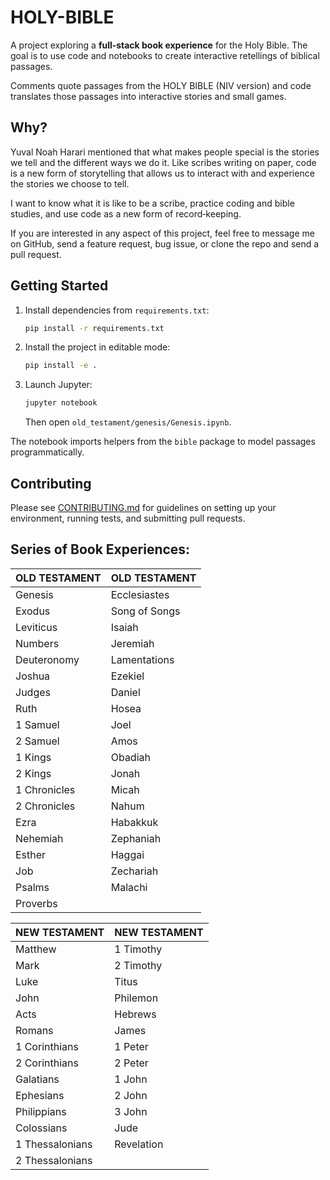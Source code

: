 # HOLY-BIBLE

A project exploring a **full‑stack book experience** for the Holy Bible. The goal is to use code and notebooks to create interactive retellings of biblical passages.

Comments quote passages from the HOLY BIBLE (NIV version) and code translates those passages into interactive stories and small games.

## Why?
Yuval Noah Harari mentioned that what makes people special is the stories we tell and the different ways we do it. Like scribes writing on paper, code is a new form of storytelling that allows us to interact with and experience the stories we choose to tell.

I want to know what it is like to be a scribe, practice coding and bible studies, and use code as a new form of record‑keeping.

If you are interested in any aspect of this project, feel free to message me on GitHub, send a feature request, bug issue, or clone the repo and send a pull request.

## Getting Started
1. Install dependencies from `requirements.txt`:
   ```bash
   pip install -r requirements.txt
   ```
2. Install the project in editable mode:
   ```bash
   pip install -e .
   ```
3. Launch Jupyter:
   ```bash
   jupyter notebook
   ```
   Then open `old_testament/genesis/Genesis.ipynb`.

The notebook imports helpers from the `bible` package to model passages programmatically.

## Contributing
Please see [CONTRIBUTING.md](CONTRIBUTING.md) for guidelines on setting up your environment, running tests, and submitting pull requests.

## Series of Book Experiences:

| OLD TESTAMENT  | OLD TESTAMENT  |
|---------------|---------------|
| Genesis       | Ecclesiastes   |
| Exodus        | Song of Songs  |
| Leviticus     | Isaiah         |
| Numbers       | Jeremiah       |
| Deuteronomy   | Lamentations   |
| Joshua        | Ezekiel        |
| Judges        | Daniel         |
| Ruth          | Hosea          |
| 1 Samuel      | Joel           |
| 2 Samuel      | Amos           |
| 1 Kings       | Obadiah        |
| 2 Kings       | Jonah          |
| 1 Chronicles  | Micah          |
| 2 Chronicles  | Nahum          |
| Ezra          | Habakkuk       |
| Nehemiah      | Zephaniah      |
| Esther        | Haggai         |
| Job          | Zechariah       |
| Psalms        | Malachi        |
| Proverbs      |               |

| NEW TESTAMENT    | NEW TESTAMENT  |
|-----------------|---------------|
| Matthew         | 1 Timothy      |
| Mark            | 2 Timothy      |
| Luke            | Titus          |
| John            | Philemon       |
| Acts            | Hebrews        |
| Romans          | James          |
| 1 Corinthians   | 1 Peter        |
| 2 Corinthians   | 2 Peter        |
| Galatians       | 1 John         |
| Ephesians       | 2 John         |
| Philippians     | 3 John         |
| Colossians      | Jude           |
| 1 Thessalonians | Revelation     |
| 2 Thessalonians |                |
